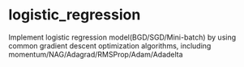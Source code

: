 # logistic_regression
Implement logistic regression model(BGD/SGD/Mini-batch) by using common gradient descent optimization algorithms, including momentum/NAG/Adagrad/RMSProp/Adam/Adadelta
